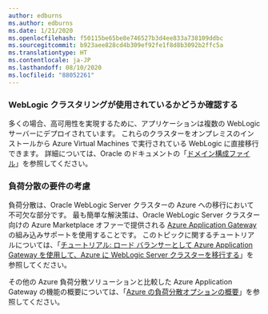 ```yaml
---
author: edburns
ms.author: edburns
ms.date: 1/21/2020
ms.openlocfilehash: f50115be65be8e746527b3d4ee833a738109ddbc
ms.sourcegitcommit: b923aee828cd4b309ef92fe1f8d8b3092b2ffc5a
ms.translationtype: HT
ms.contentlocale: ja-JP
ms.lasthandoff: 08/10/2020
ms.locfileid: "88052261"
---
```

### <a name="determine-whether-weblogic-clustering-is-used"></a>WebLogic クラスタリングが使用されているかどうか確認する

多くの場合、高可用性を実現するために、アプリケーションは複数の WebLogic サーバーにデプロイされています。 これらのクラスターをオンプレミスのインストールから Azure Virtual Machines で実行されている WebLogic に直接移行できます。 詳細については、Oracle のドキュメントの「[ドメイン構成ファイル](https://docs.oracle.com/middleware/12213/wls/DOMCF/config_files.htm#DOMCF127)」を参照してください。

### <a name="account-for-load-balancing-requirements"></a>負荷分散の要件の考慮

負荷分散は、Oracle WebLogic Server クラスターの Azure への移行において不可欠な部分です。  最も簡単な解決策は、Oracle WebLogic Server クラスター向けの Azure Marketplace オファーで提供される [Azure Application Gateway](/azure/application-gateway/overview) の組み込みサポートを使用することです。  このトピックに関するチュートリアルについては、「[チュートリアル: ロード バランサーとして Azure Application Gateway を使用して、Azure に WebLogic Server クラスターを移行する](../migrate-weblogic-with-app-gateway.md)」を参照してください。

その他の Azure 負荷分散ソリューションと比較した Azure Application Gateway の機能の概要については、「[Azure の負荷分散オプションの概要](/azure/architecture/guide/technology-choices/load-balancing-overview)」を参照してください。
